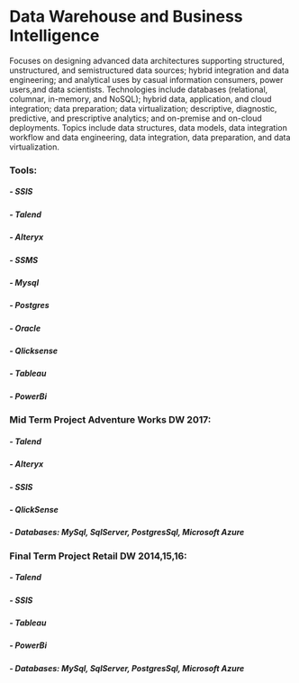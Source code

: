 # Data Warehouse and Business Intelligence

Focuses on designing advanced data architectures supporting structured, unstructured, and semistructured data sources; hybrid integration and data engineering; and analytical uses by casual information consumers, power users,and data scientists. Technologies include databases (relational, columnar, in-memory, and NoSQL); hybrid data, application, and cloud integration; data preparation; data virtualization; descriptive, diagnostic, predictive, and prescriptive analytics; and on-premise and on-cloud deployments. Topics include data structures, data models, data integration workflow and data engineering, data integration, data preparation, and data virtualization.

### Tools:
##### - SSIS
##### - Talend
##### - Alteryx
##### - SSMS
##### - Mysql
##### - Postgres
##### - Oracle
##### - Qlicksense
##### - Tableau
##### - PowerBi

### Mid Term Project Adventure Works DW 2017:
##### - Talend
##### - Alteryx
##### - SSIS
##### - QlickSense
##### - Databases: MySql, SqlServer, PostgresSql, Microsoft Azure

### Final Term Project Retail DW 2014,15,16:
##### - Talend
##### - SSIS
##### - Tableau
##### - PowerBi
##### - Databases: MySql, SqlServer, PostgresSql, Microsoft Azure
